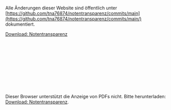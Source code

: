 Alle Änderungen dieser Website sind öffentlich unter [https://github.com/tna76874/notentransparenz/commits/main](https://github.com/tna76874/notentransparenz/commits/main/) dokumentiert.

[Download: Notentransparenz](https://github.com/tna76874/notentransparenz/commits/main/)

<object data="files/notentransparenz.pdf" type="application/pdf" width="700px" height="700px">
    <embed src="files/notentransparenz.pdf">
        <p>Dieser Browser unterstützt die Anzeige von PDFs nicht. Bitte herunterladen: <a href="files/notentransparenz.pdf">Download: Notentransparenz</a>.</p>
    </embed>
</object>